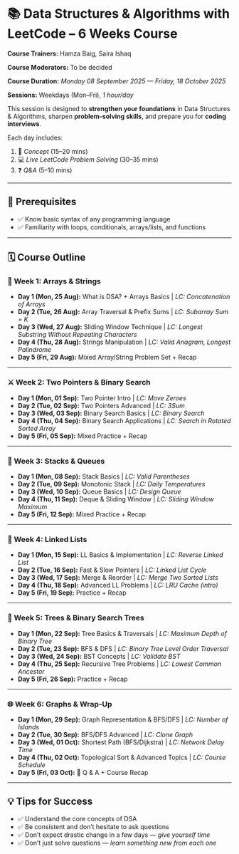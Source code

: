 # 📚 Data Structures & Algorithms with LeetCode – 6 Weeks Course  

**Course Trainers:** Hamza Baig, Saira Ishaq  

**Course Moderators:** To be decided

**Course Duration:** *Monday 08 September 2025 — Friday, 18 October 2025*  

**Sessions:** Weekdays (Mon–Fri), *1 hour/day*  

This session is designed to **strengthen your foundations** in Data Structures & Algorithms, sharpen **problem-solving skills**, and prepare you for **coding interviews**.  

Each day includes:  
1. 📖 *Concept* (15–20 mins)  
2. 💻 *Live LeetCode Problem Solving* (30–35 mins)  
3. ❓ *Q&A* (5–10 mins)  

---

## 📌 Prerequisites
- ✅ Know basic syntax of any programming language  
- ✅ Familiarity with loops, conditionals, arrays/lists, and functions  

---

## 🗓 Course Outline  

### 🧠 Week 1: Arrays & Strings  
- **Day 1 (Mon, 25 Aug):** What is DSA? + Arrays Basics | *LC: Concatenation of Arrays*  
- **Day 2 (Tue, 26 Aug):** Array Traversal & Prefix Sums | *LC: Subarray Sum = K*  
- **Day 3 (Wed, 27 Aug):** Sliding Window Technique | *LC: Longest Substring Without Repeating Characters*  
- **Day 4 (Thu, 28 Aug):** Strings Manipulation | *LC: Valid Anagram, Longest Palindrome*  
- **Day 5 (Fri, 29 Aug):** Mixed Array/String Problem Set + Recap  

---

### ⚔️ Week 2: Two Pointers & Binary Search  
- **Day 1 (Mon, 01 Sep):** Two Pointer Intro | *LC: Move Zeroes*  
- **Day 2 (Tue, 02 Sep):** Two Pointers Advanced | *LC: 3Sum*  
- **Day 3 (Wed, 03 Sep):** Binary Search Basics | *LC: Binary Search*  
- **Day 4 (Thu, 04 Sep):** Binary Search Applications | *LC: Search in Rotated Sorted Array*  
- **Day 5 (Fri, 05 Sep):** Mixed Practice + Recap  

---

### 🧱 Week 3: Stacks & Queues  
- **Day 1 (Mon, 08 Sep):** Stack Basics | *LC: Valid Parentheses*  
- **Day 2 (Tue, 09 Sep):** Monotonic Stack | *LC: Daily Temperatures*  
- **Day 3 (Wed, 10 Sep):** Queue Basics | *LC: Design Queue*  
- **Day 4 (Thu, 11 Sep):** Deque & Sliding Window | *LC: Sliding Window Maximum*  
- **Day 5 (Fri, 12 Sep):** Mixed Practice + Recap  

---

### 🔗 Week 4: Linked Lists  
- **Day 1 (Mon, 15 Sep):** LL Basics & Implementation | *LC: Reverse Linked List*  
- **Day 2 (Tue, 16 Sep):** Fast & Slow Pointers | *LC: Linked List Cycle*  
- **Day 3 (Wed, 17 Sep):** Merge & Reorder | *LC: Merge Two Sorted Lists*  
- **Day 4 (Thu, 18 Sep):** Advanced LL Problems | *LC: LRU Cache (intro)*  
- **Day 5 (Fri, 19 Sep):** Practice + Recap  

---

### 🌳 Week 5: Trees & Binary Search Trees  
- **Day 1 (Mon, 22 Sep):** Tree Basics & Traversals | *LC: Maximum Depth of Binary Tree*  
- **Day 2 (Tue, 23 Sep):** BFS & DFS | *LC: Binary Tree Level Order Traversal*  
- **Day 3 (Wed, 24 Sep):** BST Concepts | *LC: Validate BST*  
- **Day 4 (Thu, 25 Sep):** Recursive Tree Problems | *LC: Lowest Common Ancestor*  
- **Day 5 (Fri, 26 Sep):** Practice + Recap  

---

### 🌐 Week 6: Graphs & Wrap-Up  
- **Day 1 (Mon, 29 Sep):** Graph Representation & BFS/DFS | *LC: Number of Islands*  
- **Day 2 (Tue, 30 Sep):** BFS/DFS Advanced | *LC: Clone Graph*  
- **Day 3 (Wed, 01 Oct):** Shortest Path (BFS/Dijkstra) | *LC: Network Delay Time*  
- **Day 4 (Thu, 02 Oct):** Topological Sort & Advanced Topics | *LC: Course Schedule*  
- **Day 5 (Fri, 03 Oct):** 🎉 Q & A + Course Recap  

---

## 💡 Tips for Success  
- ✅ Understand the core concepts of DSA  
- ✅ Be consistent and don’t hesitate to ask questions  
- ✅ Don’t expect drastic change in a few days — *give yourself time*  
- ✅ Don’t just solve questions — *learn something new from each one*  
